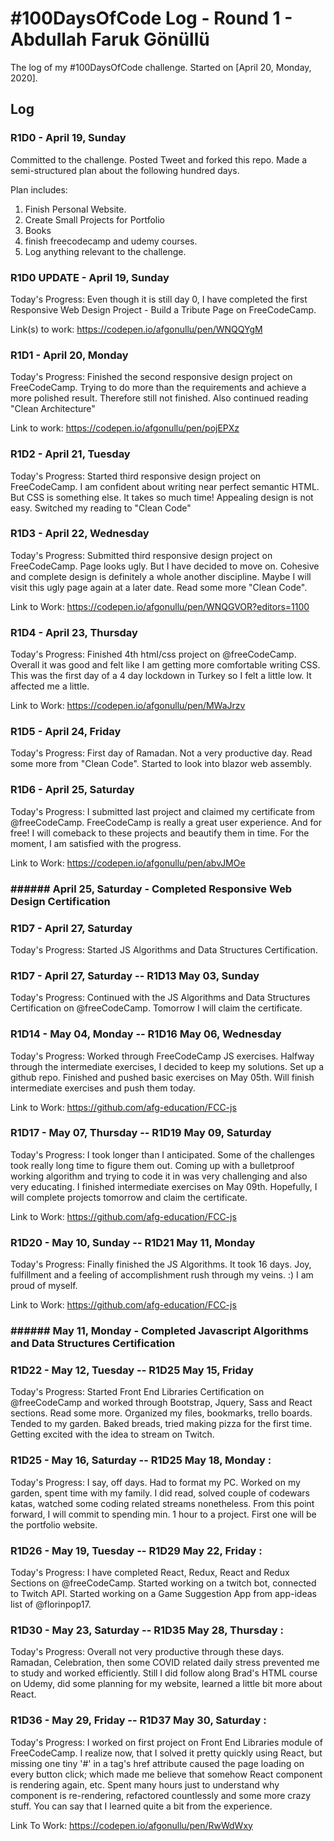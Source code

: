 # #100DaysOfCode Log - Round 1 - Abdullah Faruk Gönüllü

The log of my #100DaysOfCode challenge. Started on [April 20, Monday, 2020].

## Log

### R1D0 - April 19, Sunday 
Committed to the challenge. Posted Tweet and forked this repo. Made a semi-structured plan about the following hundred days. 

Plan includes:
1. Finish Personal Website.
2. Create Small Projects for Portfolio
3. Books
4. finish freecodecamp and udemy courses.
5. Log anything relevant to the challenge.

### R1D0 UPDATE - April 19, Sunday 

Today's Progress: Even though it is still day 0, I have completed the first Responsive Web Design Project - Build a Tribute Page on FreeCodeCamp.

Link(s) to work: https://codepen.io/afgonullu/pen/WNQQYgM

### R1D1 - April 20, Monday

Today's Progress: Finished the second responsive design project on FreeCodeCamp. Trying to do more than the requirements and achieve a more polished result. Therefore still not finished. Also continued reading "Clean Architecture"

Link to work: https://codepen.io/afgonullu/pen/pojEPXz

### R1D2 - April 21, Tuesday

Today's Progress: Started third responsive design project on FreeCodeCamp. I am confident about writing near perfect semantic HTML. But CSS is something else. It takes so much time! Appealing design is not easy. Switched my reading to "Clean Code"

### R1D3 - April 22, Wednesday

Today's Progress: Submitted third responsive design project on FreeCodeCamp. Page looks ugly. But I have decided to move on. Cohesive and complete design is definitely a whole another discipline. Maybe I will visit this ugly page again at a later date. Read some more "Clean Code".

Link to Work: https://codepen.io/afgonullu/pen/WNQGVOR?editors=1100

### R1D4 - April 23, Thursday

Today's Progress: Finished 4th html/css project on @freeCodeCamp. Overall it was good and felt like I am getting more comfortable writing CSS. This was the first day of a 4 day lockdown in Turkey so I felt a little low. It affected me a little.

Link to Work: https://codepen.io/afgonullu/pen/MWaJrzv

### R1D5 - April 24, Friday

Today's Progress: First day of Ramadan. Not a very productive day. Read some more from "Clean Code". Started to look into blazor web assembly.

### R1D6 - April 25, Saturday

Today's Progress: I submitted last project and claimed my certificate from @freeCodeCamp. FreeCodeCamp is really a great user experience. And for free! I will comeback to these projects and beautify them in time. For the moment, I am satisfied with the progress.

Link to Work: https://codepen.io/afgonullu/pen/abvJMOe

### ###### April 25, Saturday - Completed Responsive Web Design Certification

### R1D7 - April 27, Saturday

Today's Progress: Started JS Algorithms and Data Structures Certification.

### R1D7 - April 27, Saturday -- R1D13 May 03, Sunday

Today's Progress: Continued with the JS Algorithms and Data Structures Certification on @freeCodeCamp. Tomorrow I will claim the certificate.

### R1D14 - May 04, Monday -- R1D16 May 06, Wednesday

Today's Progress: Worked through FreeCodeCamp JS exercises. Halfway through the intermediate exercises, I decided to keep my solutions. Set up a github repo. Finished and pushed basic exercises on May 05th. Will finish intermediate exercises and push them today.

Link to Work: https://github.com/afg-education/FCC-js

### R1D17 - May 07, Thursday -- R1D19 May 09, Saturday

Today's Progress: I took longer than I anticipated. Some of the challenges took really long time to figure them out. Coming up with a bulletproof working algorithm and trying to code it in was very challenging and also very educating. I finished intermediate exercises on May 09th. Hopefully, I will complete projects tomorrow and claim the certificate.

Link to Work: https://github.com/afg-education/FCC-js

### R1D20 - May 10, Sunday -- R1D21 May 11, Monday

Today's Progress: Finally finished the JS Algorithms. It took 16 days. Joy, fulfillment and a feeling of accomplishment rush through my veins. :) I am proud of myself.

Link to Work: https://github.com/afg-education/FCC-js

### ###### May 11, Monday - Completed Javascript Algorithms and Data Structures Certification

### R1D22 - May 12, Tuesday -- R1D25 May 15, Friday

Today's Progress: Started Front End Libraries Certification on @freeCodeCamp and worked through Bootstrap, Jquery, Sass and React sections. Read some more. Organized my files, bookmarks, trello boards. Tended to my garden. Baked breads, tried making pizza for the first time. Getting excited with the idea to stream on Twitch. 

### R1D25 - May 16, Saturday -- R1D25 May 18, Monday : 

Today's Progress: I say, off days. Had to format my PC. Worked on my garden, spent time with my family. I did read, solved couple of codewars katas, watched some coding related streams nonetheless. From this point forward, I will commit to spending min. 1 hour to a project. First one will be the portfolio website.

### R1D26 - May 19, Tuesday -- R1D29 May 22, Friday :

Today's Progress: I have completed React, Redux, React and Redux Sections on @freeCodeCamp. Started working on a twitch bot, connected to Twitch API. Started working on a Game Suggestion App from app-ideas list of @florinpop17. 

### R1D30 - May 23, Saturday -- R1D35 May 28, Thursday :

Today's Progress: Overall not very productive through these days. Ramadan, Celebration, then some COVID related daily stress prevented me to study and worked efficiently. Still I did follow along Brad's HTML course on Udemy, did some planning for my website, learned a little bit more about React.

### R1D36 - May 29, Friday -- R1D37 May 30, Saturday :

Today's Progress: I worked on first project on Front End Libraries module of FreeCodeCamp. I realize now, that I solved it pretty quickly using React, but missing one tiny '#' in a tag's href attribute caused the page loading on every button click; which made me believe that somehow React component is rendering again, etc. Spent many hours just to understand why component is re-rendering, refactored countlessly and some more crazy stuff. You can say that I learned quite a bit from the experience.

Link To Work: https://codepen.io/afgonullu/pen/RwWdWxy
